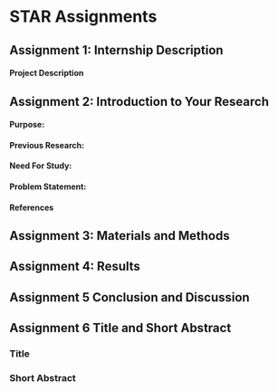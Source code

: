 # STAR Assignments 

## Assignment 1: Internship Description 


#### Project Description


## Assignment 2: Introduction to Your Research

#### Purpose: 

#### Previous Research: 

#### Need For Study: 

#### Problem Statement: 

#### References

## Assignment 3: Materials and Methods 

## Assignment 4: Results 

## Assignment 5 Conclusion and Discussion

## Assignment 6 Title and Short Abstract

### Title

### Short Abstract
